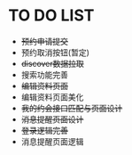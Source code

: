 # TO DO LIST
- ~~预约申请提交~~
- 预约取消按钮(暂定)
- ~~discover数据拉取~~
- 搜索功能完善
- ~~编辑资料页面~~
- 编辑资料页面美化
- ~~我的约会接口匹配与页面设计~~
- ~~消息提醒页面设计~~
- ~~登录逻辑完善~~
- 消息提醒页面逻辑
